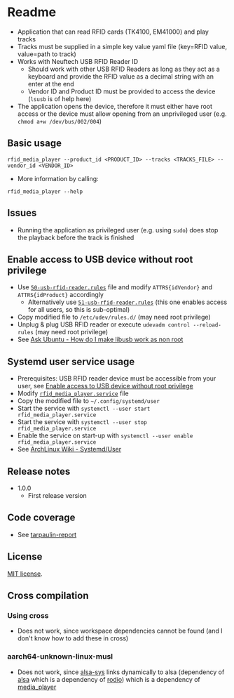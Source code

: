 # Readme

* Application that can read RFID cards (TK4100, EM41000) and play tracks
* Tracks must be supplied in a simple key value yaml file (key=RFID value, value=path to track)
* Works with Neuftech USB RFID Reader ID
  * Should work with other USB RFID Readers as long as they act as a keyboard and provide the RFID value as a decimal string with an enter at the end
  * Vendor ID and Product ID must be provided to access the device (`lsusb` is of help here)
* The application opens the device, therefore it must either have root access or the device must allow opening from an unprivileged user (e.g. `chmod a+w /dev/bus/002/004`)

## Basic usage

```shell
rfid_media_player --product_id <PRODUCT_ID> --tracks <TRACKS_FILE> --vendor_id <VENDOR_ID>
```

* More information by calling:

```shell
rfid_media_player --help
```

## Issues

* Running the application as privileged user (e.g. using `sudo`) does stop the playback before the track is finished

## Enable access to USB device without root privilege

* Use [`50-usb-rfid-reader.rules`](50-usb-rfid-reader.rules) file and modify `ATTRS{idVendor}` and `ATTRS{idProduct}` accordingly
  * Alternatively use [`51-usb-rfid-reader.rules`](51-usb-rfid-reader.rules) (this one enables access for all users, so this is sub-optimal)
* Copy modified file to `/etc/udev/rules.d/` (may need root privilege)
* Unplug & plug USB RFID reader or execute `udevadm control --reload-rules` (may need root privilege)
* See [Ask Ubuntu - How do I make libusb work as non root](https://askubuntu.com/questions/978552/how-do-i-make-libusb-work-as-non-root)

## Systemd user service usage

* Prerequisites: USB RFID reader device must be accessible from your user, see [Enable access to USB device without root privilege](#enable-access-to-usb-device-without-root-privilege)
* Modify [`rfid_media_player.service`](rfid_media_player.service) file
* Copy the modified file to `~/.config/systemd/user`
* Start the service with `systemctl --user start rfid_media_player.service`
* Start the service with `systemctl --user stop rfid_media_player.service`
* Enable the service on start-up with `systemctl --user enable rfid_media_player.service`
* See [ArchLinux Wiki - Systemd/User](https://wiki.archlinux.org/index.php/Systemd/User)

## Release notes

* 1.0.0
  * First release version

## Code coverage

* See [tarpaulin-report](../tarpaulin-report)

## License

[MIT license](LICENSE).

## Cross compilation

### Using cross

* Does not work, since workspace dependencies cannot be found (and I don't know how to add these in cross)

### aarch64-unknown-linux-musl

* Does not work, since [alsa-sys](https://github.com/diwic/alsa-sys/) links dynamically to alsa (dependency of [alsa](crates.io/crates/alsa) which is a dependency of [rodio](crates.io/crates/rodio)) which is a dependency of [media_player](../media_player)

